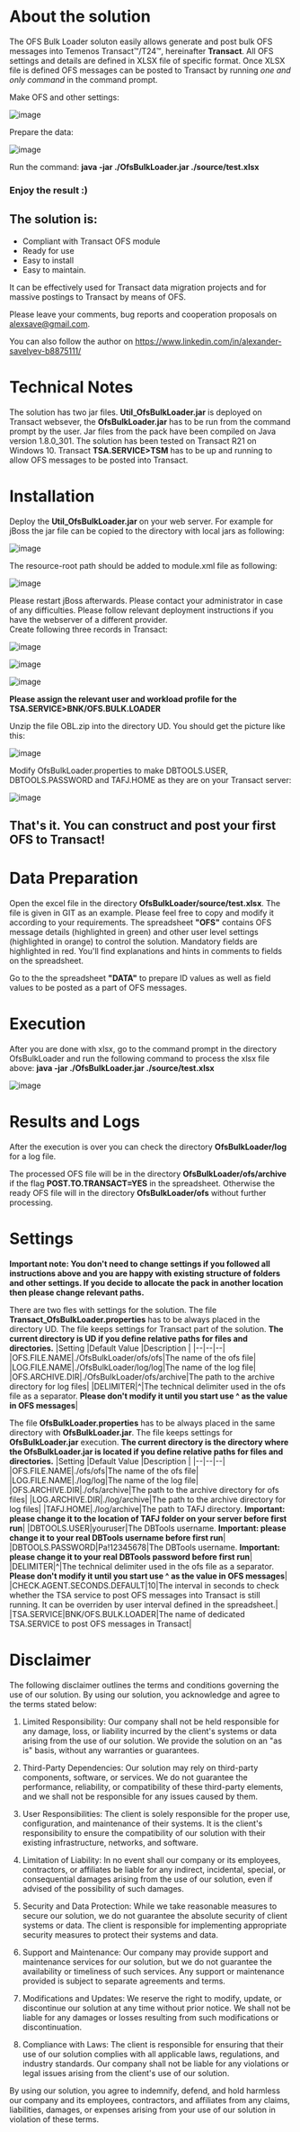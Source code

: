 ﻿# About the solution
The OFS Bulk Loader soluton easily allows generate and post bulk OFS messages into Temenos Transact™/T24™, hereinafter **Transact**.  All OFS settings and details are defined in XLSX file of specific format. Once XLSX file is defined OFS messages can be posted to Transact by running *one and only command* in the command prompt. 

Make OFS and other settings:

![image](https://github.com/alexsave-dev/OfsBulkLoader/assets/65187677/80bc8040-dde2-4d6c-9140-e118321e33e6)

Prepare the data:

![image](https://github.com/alexsave-dev/OfsBulkLoader/assets/65187677/ebc5581f-4d8a-48cd-a334-16eeec46b03a)

Run the command: **java -jar ./OfsBulkLoader.jar ./source/test.xlsx**

### Enjoy the result :)

## The solution is:

 - Compliant with Transact OFS module  
 - Ready for use  
 - Easy to install 
 -  Easy to maintain.

It can be effectively used for Transact data migration projects and for massive postings to Transact by means of OFS.

Please leave your comments, bug reports and cooperation proposals on alexsave@gmail.com.

You can also follow the author on https://www.linkedin.com/in/alexander-savelyev-b8875111/
# Technical Notes
The solution has two jar files. **Util_OfsBulkLoader.jar** is deployed on Transact websever, the **OfsBulkLoader.jar** has to be run from the command prompt by the user. Jar files from the pack have been compiled on Java version 1.8.0_301. The solution has been tested on Transact R21 on Windows 10. Transact **TSA.SERVICE>TSM** has to be up and running to allow OFS messages to be posted into Transact.

# Installation
Deploy the **Util_OfsBulkLoader.jar** on your web server. For example for jBoss the jar file can be copied to the directory with local jars as following:

![image](https://github.com/alexsave-dev/OfsBulkLoader/assets/65187677/e0f0d819-8e51-4dab-964a-1a7b3ad184a0)

The resource-root path should be added to module.xml file as following:

![image](https://github.com/alexsave-dev/OfsBulkLoader/assets/65187677/2a05b3d8-0aab-4c51-94a0-ad6c5638dfb0)

Please restart jBoss afterwards. Please contact your administrator in case of any difficulties. Please follow relevant deployment instructions if you have the webserver of a different provider.  
Create following three records in Transact:

![image](https://github.com/alexsave-dev/OfsBulkLoader/assets/65187677/26f5c04d-dc46-4259-9ad4-7b78fe81150d)

![image](https://github.com/alexsave-dev/OfsBulkLoader/assets/65187677/0e31ded7-747b-4d9e-8087-eb6213a04c7d)

![image](https://github.com/alexsave-dev/OfsBulkLoader/assets/65187677/b13c69c6-a939-4e75-afd3-320159640214)

**Please assign the relevant user and workload profile for the TSA.SERVICE>BNK/OFS.BULK.LOADER**

Unzip the file OBL.zip into the directory UD. You should get the picture like this:

![image](https://github.com/alexsave-dev/OfsBulkLoader/assets/65187677/f356d82e-2498-4bba-a397-6fc2a237677a)

Modify OfsBulkLoader.properties to make DBTOOLS.USER, DBTOOLS.PASSWORD and TAFJ.HOME as they are on your Transact server:

![image](https://github.com/alexsave-dev/OfsBulkLoader/assets/65187677/59dfcb4e-43bf-4042-a593-fd6a28f0fd20)



## That's it. You can construct and post your first OFS to Transact!

# Data Preparation
Open the excel file in the directory **OfsBulkLoader/source/test.xlsx**. The file is given in GIT as an example. Please feel free to copy and modify it according to your requirements. The spreadsheet **"OFS"** contains OFS message details (highlighted in green) and other user level settings (highlighted in orange) to control the solution. Mandatory fields are highlighted in red. You'll find explanations and hints in comments to fields on the spreadsheet.

Go to the the spreadsheet **"DATA"** to prepare ID values as well as field values to be posted as a part of OFS messages.  

# Execution
After you are done with xlsx, go to the command prompt in the directory OfsBulkLoader and run the following command to process the xlsx file above: **java -jar ./OfsBulkLoader.jar ./source/test.xlsx**

![image](https://github.com/alexsave-dev/OfsBulkLoader/assets/65187677/b1f2c649-0579-4fd8-adc8-c1ad726a0013)


# Results and Logs
After the execution is over you can check the directory **OfsBulkLoader/log** for a log file.

The processed OFS file will be in the directory **OfsBulkLoader/ofs/archive** if the flag **POST.TO.TRANSACT=YES** in the spreadsheet. Otherwise the ready OFS file will in the directory **OfsBulkLoader/ofs** without further processing. 

# Settings
**Important note: You don't need to change settings if you followed all instructions above and you are happy with existing structure of folders and other settings. If you decide to allocate the pack in another location then please change relevant paths.**

There are two fles with settings for the solution. 
The file **Transact_OfsBulkLoader.properties** has to be always placed in the directory UD. The file keeps settings for Transact part of the solution. **The current directory is UD if you define relative paths for files and directories.**
|Setting  |Default Value  |Description  |
|--|--|--|
|OFS.FILE.NAME|./OfsBulkLoader/ofs/ofs|The name of the ofs file|
|LOG.FILE.NAME|./OfsBulkLoader/log/log|The name of the log file|
|OFS.ARCHIVE.DIR|./OfsBulkLoader/ofs/archive|The path to the archive directory for log files|
|DELIMITER|^|The technical delimiter used in the ofs file as a separator. **Please don't modify it until you start use ^ as the value in OFS messages**|

The file **OfsBulkLoader.properties** has to be always placed in the same directory with **OfsBulkLoader.jar**. The file keeps settings for **OfsBulkLoader.jar** execution. **The current directory is the directory where the **OfsBulkLoader.jar** is located if you define relative paths for files and directories.**
|Setting  |Default Value  |Description  |
|--|--|--|
|OFS.FILE.NAME|./ofs/ofs|The name of the ofs file|
|LOG.FILE.NAME|./log/log|The name of the log file|
|OFS.ARCHIVE.DIR|./ofs/archive|The path to the archive directory for ofs files|
|LOG.ARCHIVE.DIR|./log/archive|The path to the archive directory for log files|
|TAFJ.HOME|./log/archive|The path to TAFJ directory. **Important: please change it to the location of TAFJ folder on your server before first run**|
|DBTOOLS.USER|youruser|The DBTools username. **Important: please change it to your real DBTools username before first run**|
|DBTOOLS.PASSWORD|Pa!12345678|The DBTools username. **Important: please change it to your real DBTools password before first run**|
|DELIMITER|^|The technical delimiter used in the ofs file as a separator. **Please don't modify it until you start use ^ as the value in OFS messages**|
|CHECK.AGENT.SECONDS.DEFAULT|10|The interval in seconds to check whether the TSA service to post OFS messages into Transact is still running. It can be overriden by user interval defined in the spreadsheet.|
|TSA.SERVICE|BNK/OFS.BULK.LOADER|The name of dedicated TSA.SERVICE to post OFS messages in Transact|
# Disclaimer
The following disclaimer outlines the terms and conditions governing the use of our solution. By using our solution, you acknowledge and agree to the terms stated below:

1.  Limited Responsibility: Our company shall not be held responsible for any damage, loss, or liability incurred by the client's systems or data arising from the use of our solution. We provide the solution on an "as is" basis, without any warranties or guarantees.
    
2.  Third-Party Dependencies: Our solution may rely on third-party components, software, or services. We do not guarantee the performance, reliability, or compatibility of these third-party elements, and we shall not be responsible for any issues caused by them.
    
3.  User Responsibilities: The client is solely responsible for the proper use, configuration, and maintenance of their systems. It is the client's responsibility to ensure the compatibility of our solution with their existing infrastructure, networks, and software.
    
4.  Limitation of Liability: In no event shall our company or its employees, contractors, or affiliates be liable for any indirect, incidental, special, or consequential damages arising from the use of our solution, even if advised of the possibility of such damages.
    
5.  Security and Data Protection: While we take reasonable measures to secure our solution, we do not guarantee the absolute security of client systems or data. The client is responsible for implementing appropriate security measures to protect their systems and data.
    
6.  Support and Maintenance: Our company may provide support and maintenance services for our solution, but we do not guarantee the availability or timeliness of such services. Any support or maintenance provided is subject to separate agreements and terms.
    
7.  Modifications and Updates: We reserve the right to modify, update, or discontinue our solution at any time without prior notice. We shall not be liable for any damages or losses resulting from such modifications or discontinuation.
    
8.  Compliance with Laws: The client is responsible for ensuring that their use of our solution complies with all applicable laws, regulations, and industry standards. Our company shall not be liable for any violations or legal issues arising from the client's use of our solution.

By using our solution, you agree to indemnify, defend, and hold harmless our company and its employees, contractors, and affiliates from any claims, liabilities, damages, or expenses arising from your use of our solution in violation of these terms.



